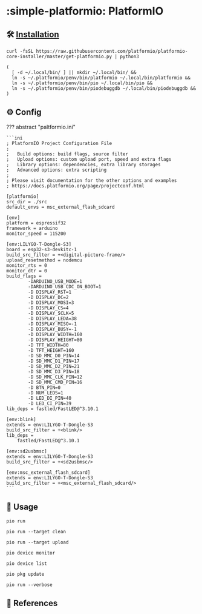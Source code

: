 # :simple-platformio: PlatformIO

## :hammer_and_wrench: [Installation][1]

```shell
curl -fsSL https://raw.githubusercontent.com/platformio/platformio-core-installer/master/get-platformio.py | python3
```

```shell title="Shell Commands"
(
  [ -d ~/.local/bin/ ] || mkdir ~/.local/bin/ &&
  ln -s ~/.platformio/penv/bin/platformio ~/.local/bin/platformio &&
  ln -s ~/.platformio/penv/bin/pio ~/.local/bin/pio &&
  ln -s ~/.platformio/penv/bin/piodebuggdb ~/.local/bin/piodebuggdb &&
)
```

## :gear: Config

??? abstract "paltformio.ini"

    ```ini
    ; PlatformIO Project Configuration File
    ;
    ;   Build options: build flags, source filter
    ;   Upload options: custom upload port, speed and extra flags
    ;   Library options: dependencies, extra library storages
    ;   Advanced options: extra scripting
    ;
    ; Please visit documentation for the other options and examples
    ; https://docs.platformio.org/page/projectconf.html

    [platformio]
    src_dir = ./src
    default_envs = msc_external_flash_sdcard

    [env]
    platform = espressif32
    framework = arduino
    monitor_speed = 115200

    [env:LILYGO-T-Dongle-S3]
    board = esp32-s3-devkitc-1
    build_src_filter = +<digital-picture-frame/>
    upload_resetmethod = nodemcu
    monitor_rts = 0
    monitor_dtr = 0
    build_flags = 
            -DARDUINO_USB_MODE=1
            -DARDUINO_USB_CDC_ON_BOOT=1
            -D DISPLAY_RST=1
            -D DISPLAY_DC=2
            -D DISPLAY_MOSI=3
            -D DISPLAY_CS=4
            -D DISPLAY_SCLK=5
            -D DISPLAY_LEDA=38
            -D DISPLAY_MISO=-1
            -D DISPLAY_BUSY=-1
            -D DISPLAY_WIDTH=160
            -D DISPLAY_HEIGHT=80
            -D TFT_WIDTH=80
            -D TFT_HEIGHT=160
            -D SD_MMC_D0_PIN=14
            -D SD_MMC_D1_PIN=17
            -D SD_MMC_D2_PIN=21
            -D SD_MMC_D3_PIN=18
            -D SD_MMC_CLK_PIN=12
            -D SD_MMC_CMD_PIN=16
            -D BTN_PIN=0
            -D NUM_LEDS=1
            -D LED_DI_PIN=40
            -D LED_CI_PIN=39
    lib_deps = fastled/FastLED@^3.10.1

    [env:blink]
    extends = env:LILYGO-T-Dongle-S3
    build_src_filter = +<blink/>
    lib_deps =
        fastled/FastLED@^3.10.1

    [env:sd2usbmsc]
    extends = env:LILYGO-T-Dongle-S3
    build_src_filter = +<sd2usbmsc/>

    [env:msc_external_flash_sdcard]
    extends = env:LILYGO-T-Dongle-S3
    build_src_filter = +<msc_external_flash_sdcard/>
    ```

## :pencil: Usage

```shell title="Build"
pio run
```

```shell title="Clean build files"
pio run --target clean
```

```shell title="Upload the firmware"
pio run --target upload
```

```shell title="Monitor the serial output"
pio device monitor
```

```shell title="List connected serial devices"
pio device list
```

```shell title="Update project dependencies"
pio pkg update
```

```shell title="Build with verbose output"
pio run --verbose
```

## :link: References

[1]: <https://docs.platformio.org/core/installation/methods/installer-script.html>
